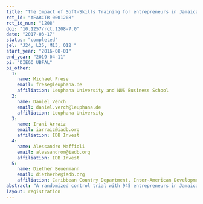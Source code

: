 ```yaml
---
title: "The Impact of Soft-Skills Training for entrepreneurs in Jamaica."
rct_id: "AEARCTR-0001208"
rct_id_num: "1208"
doi: "10.1257/rct.1208-7.0"
date: "2017-03-17"
status: "completed"
jel: "J24, L25, M13, O12 "
start_year: "2016-08-01"
end_year: "2019-04-11"
pi: "DIEGO UBFAL"
pi_other:
  1:
    name: Michael Frese
    email: frese@leuphana.de
    affiliation: Leuphana University and NUS Business School
  2:
    name: Daniel Verch
    email: daniel.verch@leuphana.de
    affiliation: Leuphana University
  3:
    name: Irani Arraiz
    email: iarraiz@iadb.org
    affiliation: IDB Invest
  4:
    name: Alessandro Maffioli
    email: alessandrom@iadb.org
    affiliation: IDB Invest
  5:
    name: Diether Beuermann
    email: dietherbe@iadb.org
    affiliation: Caribbean Country Department, Inter-American Development Bank
abstract: "A randomized control trial with 945 entrepreneurs in Jamaica shows positive short-term impacts of soft-skills training on business outcomes. The effects are concentrated among men, and disappear twelve months after the training. We argue that the main channel is increased adoption of recommended business practices, exclusively observed in the short run. We see persistent effects on an incentivized behavioral measure of perseverance after setbacks, a focus of this training. We compare a course focused only on soft-skills to one that combines soft-skills training with traditional business training. The effects of the combined training are never statistically significant"
layout: registration
---
```


